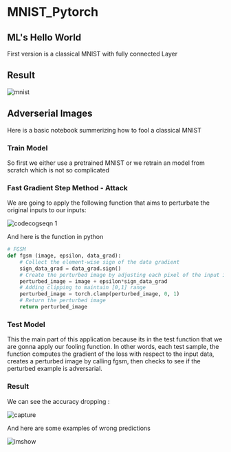 # MNIST_Pytorch
## ML's Hello World
First version is a classical MNIST with fully connected Layer
## Result
![mnist](https://user-images.githubusercontent.com/45148200/49903347-35a6a380-fe67-11e8-8a21-8873d2150336.PNG)

## Adverserial Images 
Here is a basic notebook summerizing how to fool a classical MNIST
### Train Model 
So first we either use a pretrained MNIST or we retrain an model from scratch which is not so complicated
### Fast Gradient Step Method - Attack
We are going to apply the following function that aims to perturbate the original inputs to our inputs:

![codecogseqn 1](https://user-images.githubusercontent.com/45148200/49902351-ff1b5980-fe63-11e8-873e-5fb16f8a99ce.gif)

And here is the function in python 
``` python 
# FGSM
def fgsm (image, epsilon, data_grad):
    # Collect the element-wise sign of the data gradient
    sign_data_grad = data_grad.sign()
    # Create the perturbed image by adjusting each pixel of the input image
    perturbed_image = image + epsilon*sign_data_grad
    # Adding clipping to maintain [0,1] range
    perturbed_image = torch.clamp(perturbed_image, 0, 1)
    # Return the perturbed image
    return perturbed_image
```
### Test Model
This the main part of this application because its in the test function that we are gonna apply our fooling function.
In other words, each test sample,  the function computes the gradient of the loss with respect to the input data,
creates a perturbed image by calling fgsm, then checks to see if the perturbed example is adversarial.
### Result

We can see the accuracy dropping :

![capture](https://user-images.githubusercontent.com/45148200/49972073-e2992300-ff30-11e8-97f3-d2ac764abddb.PNG)

And here are some examples of wrong predictions

![imshow](https://user-images.githubusercontent.com/45148200/49972138-fcd30100-ff30-11e8-90d1-d32fb81d4dc6.PNG)
